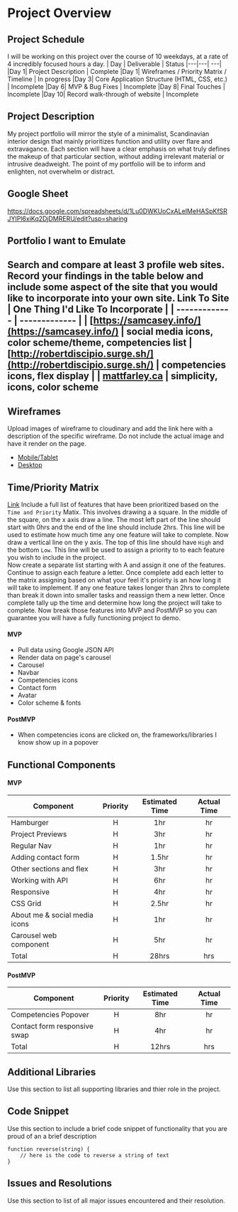 # Project Overview
## Project Schedule
I will be working on this project over the course of 10 weekdays, at a rate of 4 incredibly focused hours a day. 
|  Day | Deliverable | Status
|---|---| ---|
|Day 1| Project Description | Complete
|Day 1| Wireframes / Priority Matrix / Timeline | In progress
|Day 3| Core Application Structure (HTML, CSS, etc.) | Incomplete
|Day 6| MVP & Bug Fixes | Incomplete
|Day 8| Final Touches | Incomplete
|Day 10| Record walk-through of website | Incomplete

## Project Description
My project portfolio will mirror the style of a minimalist, Scandinavian interior design that mainly prioritizes function and utility over flare and extravagance. Each section will have a clear emphasis on what truly defines the makeup of that particular section, without adding irrelevant material or intrusive deadweight. The point of my portfolio will be to inform and enlighten, not overwhelm or distract.

## Google Sheet
https://docs.google.com/spreadsheets/d/1Lu0DWKUoCxALeIMeHASpKfSRJYIPl6xiKq2DjDMRERU/edit?usp=sharing

## Portfolio I want to Emulate
Search and compare at least 3 profile web sites.  Record your findings in the table below and include some aspect of the site that you would like to incorporate into your own site.
Link To Site  | One Thing I'd Like To Incorporate | 
| ------------- | ------------- |
| [https://samcasey.info/](https://samcasey.info/) | social media icons, color scheme/theme, competencies list
|[http://robertdiscipio.surge.sh/](http://robertdiscipio.surge.sh/) | competencies icons, flex display |
| [mattfarley.ca](http://mattfarley.ca/) |  simplicity, icons, color scheme
---

## Wireframes
Upload images of wireframe to cloudinary and add the link here with a description of the specific wireframe. Do not include the actual image and have it render on the page.  
- [Mobile/Tablet](https://res.cloudinary.com/dvnl2s9um/image/upload/v1608512304/PROJECT_1_Mobile_Tablet_Mockup_dnttwv.png)
- [Desktop](https://res.cloudinary.com/dvnl2s9um/image/upload/v1608513483/PROJECT_1_Desktop_Mockup_okimjb.png)


## Time/Priority Matrix 
[Link](https://res.cloudinary.com/jkeohan/image/upload/a_270/v1591621734/project1_matrix_ocy5gc_h1kg0m.jpg)
Include a full list of features that have been prioritized based on the `Time and Priority` Matix.  This involves drawing a a square.  In the middle of the square, on the x axis draw a line.  The most left part of the line should start with 0hrs and the end of the line should include 2hrs.  This line will be used to estimate how much time any one feature will take to complete. 
Now draw a vertical line on the y axis.  The top of this line should have `High` and the bottom `Low`.  This line will be used to assign a priority to to each feature you wish to include in the project.  
Now create a separate list starting with A and assign it one of the features.  Continue to assign each feature a letter.  Once complete add each letter to the matrix assigning based on what your feel it's prioirty is an how long it will take to implement. If any one feature takes longer than 2hrs to complete than break it down into smaller tasks and reassign them a new letter. 
Once complete tally up the time and determine how long the project will take to complete. Now break those features into MVP and PostMVP so you can guarantee you will have a fully functioning project to demo. 
 

#### MVP
- Pull data using Google JSON API 
- Render data on page's carousel
- Carousel
- Navbar
- Competencies icons
- Contact form
- Avatar
- Color scheme & fonts

#### PostMVP 
- When competencies icons are clicked on, the frameworks/libraries I know show up in a popover

## Functional Components

#### MVP
| Component | Priority | Estimated Time | Actual Time |
| --- | :---: |  :---: | :---: | 
| Hamburger | H | 1hr | hr |
| Project Previews | H | 3hr | hr |
| Regular Nav | H | 1hr | hr |  
| Adding contact form | H | 1.5hr|  hr | 
| Other sections and flex| H | 3hr | hr|
| Working with API | H | 6hr |  hr | 
| Responsive | H | 4hr | hr |
| CSS Grid | H | 2.5hr | hr | 
| About me & social media icons | H | 1hr |  hr |
| Carousel web component | H | 5hr |  hr |
| Total | H | 28hrs | hrs |

#### PostMVP
| Component | Priority | Estimated Time | Actual Time |
| --- | :---: |  :---: | :---: | 
| Competencies Popover | H | 8hr | hr |
| Contact form responsive swap | H | 4hr | hr |
| Total | H | 12hrs| hrs |

## Additional Libraries
 Use this section to list all supporting libraries and thier role in the project. 
 
## Code Snippet
Use this section to include a brief code snippet of functionality that you are proud of an a brief description  
```
function reverse(string) {
	// here is the code to reverse a string of text
}
```
## Issues and Resolutions
 Use this section to list of all major issues encountered and their resolution.